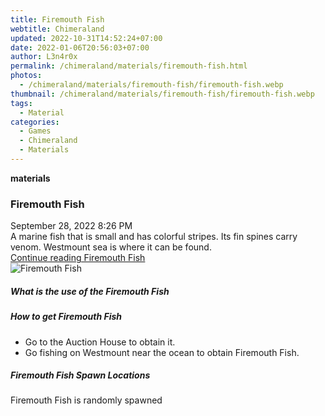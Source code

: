 ```yaml
---
title: Firemouth Fish
webtitle: Chimeraland
updated: 2022-10-31T14:52:24+07:00
date: 2022-01-06T20:56:03+07:00
author: L3n4r0x
permalink: /chimeraland/materials/firemouth-fish.html
photos:
  - /chimeraland/materials/firemouth-fish/firemouth-fish.webp
thumbnail: /chimeraland/materials/firemouth-fish/firemouth-fish.webp
tags:
  - Material
categories:
  - Games
  - Chimeraland
  - Materials
---
```


<section id="bootstrap-wrapper"><link rel="stylesheet" href="https://cdn.statically.io/gh/dimaslanjaka/Web-Manajemen/40ac3225/css/bootstrap-4.5-wrapper.css"/><div class="row g-0 border rounded overflow-hidden flex-md-row mb-4 shadow-sm position-relative"><div class="col p-4 d-flex flex-column position-static"><strong class="d-inline-block mb-2 text-success">materials</strong><h3 class="mb-0">Firemouth Fish</h3><div class="mb-1 text-muted">September 28, 2022 8:26 PM</div><div class="mb-2 border p-1">A marine fish that is small and has colorful stripes. Its fin spines carry venom. Westmount sea is where it can be found.</div><a href="#" class="stretched-link d-none">Continue reading Firemouth Fish</a></div><div class="col-auto d-none d-lg-block"><img src="/chimeraland/materials/firemouth-fish/firemouth-fish.webp" alt="Firemouth Fish"/></div></div><div class="row"><div class="col-lg-6 col-12 mb-2"><div class="card"><div class="card-body"><h5 class="card-title">What is the use of the Firemouth Fish</h5><div class="card-text"><ul></ul></div></div></div></div><div class="col-lg-6 col-12 mb-2"><div class="card"><div class="card-body"><h5 class="card-title">How to get Firemouth Fish</h5><div class="card-text"><ul><li>Go to the Auction House to obtain it.</li><li>Go fishing on Westmount near the ocean to obtain Firemouth Fish.</li></ul></div></div></div></div><div class="col-12 mb-2"><h5>Firemouth Fish Spawn Locations</h5><p>Firemouth Fish is randomly spawned</p></div></div></section>